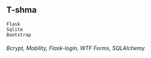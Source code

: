 
## T-shma

```
Flask
Sqlite
Bootstrap
```
###### Bcrypt, Mobility, Flask-login, WTF Forms, SQLAlchemy


